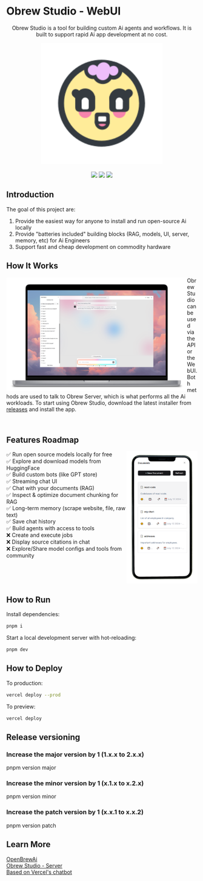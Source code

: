 # Obrew Studio - WebUI

<p align="center">
  Obrew Studio is a tool for building custom Ai agents and workflows. It is built to support rapid Ai app development at no cost.
</p>

<p align="center">
  <img src="assets/images/logo.svg" height="320" />
  <br>
  <br>
  <img src="https://img.shields.io/badge/license-MIT-blue.svg" />
  <img src="https://img.shields.io/badge/-Typescript-000?&logo=Typescript" />
  <img src="https://img.shields.io/badge/next.js-000000?logo=nextdotjs&logoColor=white" />
</p>

## Introduction

The goal of this project are:

1. Provide the easiest way for anyone to install and run open-source Ai locally
2. Provide "batteries included" building blocks (RAG, models, UI, server, memory, etc) for Ai Engineers
3. Support fast and cheap development on commodity hardware

## How It Works

<img align="left" src="assets/images/pc-poster.png" height="300" />

Obrew Studio can be used via the API or the WebUI. Both methods are used to talk to Obrew Server, which is what performs all the Ai workloads. To start using Obrew Studio, download the latest installer from [releases](https://github.com/dieharders/obrew-studio-server/releases) and install the app.

<br clear="left"/>

## Features Roadmap

<img align="right" src="assets/images/phone-poster.png" height="350" />

✅ Run open source models locally for free<br>
✅ Explore and download models from HuggingFace<br>
✅ Build custom bots (like GPT store)<br>
✅ Streaming chat UI<br>
✅ Chat with your documents (RAG)<br>
✅ Inspect & optimize document chunking for RAG<br>
✅ Long-term memory (scrape website, file, raw text)<br>
✅ Save chat history<br>
✅ Build agents with access to tools<br>
❌ Create and execute jobs<br>
❌ Display source citations in chat<br>
❌ Explore/Share model configs and tools from community<br>

<br clear="right"/>

## How to Run

Install dependencies:

```bash
pnpm i
```

Start a local development server with hot-reloading:

```bash
pnpm dev
```

## How to Deploy

To production:

```bash
vercel deploy --prod
```

To preview:

```bash
vercel deploy
```

## Release versioning

### Increase the major version by 1 (1.x.x to 2.x.x)

pnpm version major

### Increase the minor version by 1 (x.1.x to x.2.x)

pnpm version minor

### Increase the patch version by 1 (x.x.1 to x.x.2)

pnpm version patch

## Learn More

[OpenBrewAi](https://www.openbrewai.com)<br>
[Obrew Studio - Server](https://github.com/dieharders/obrew-studio-server)<br>
[Based on Vercel's chatbot](https://github.com/vercel-labs/ai-chatbot)<br>
